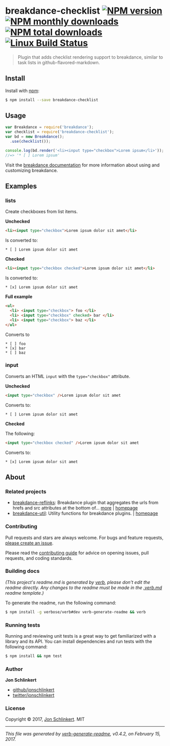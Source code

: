 # breakdance-checklist [![NPM version](https://img.shields.io/npm/v/breakdance-checklist.svg?style=flat)](https://www.npmjs.com/package/breakdance-checklist) [![NPM monthly downloads](https://img.shields.io/npm/dm/breakdance-checklist.svg?style=flat)](https://npmjs.org/package/breakdance-checklist)  [![NPM total downloads](https://img.shields.io/npm/dt/breakdance-checklist.svg?style=flat)](https://npmjs.org/package/breakdance-checklist) [![Linux Build Status](https://img.shields.io/travis/breakdance/breakdance-checklist.svg?style=flat&label=Travis)](https://travis-ci.org/breakdance/breakdance-checklist)

> Plugin that adds checklist rendering support to breakdance, similar to task lists in github-flavored-markdown.

## Install

Install with [npm](https://www.npmjs.com/):

```sh
$ npm install --save breakdance-checklist
```

## Usage

```js
var Breakdance = require('breakdance');
var checklist = require('breakdance-checklist');
var bd = new Breakdance();
  .use(checklist());

console.log(bd.render('<li><input type="checkbox">Lorem ipsum</li>'));
//=> '* [ ] Lorem ipsum'
```

Visit the [breakdance documentation](http://breakdance.io) for more information about using and customizing breakdance.

## Examples

### lists

Create checkboxes from list items.

**Unchecked**

```html
<li><input type="checkbox">Lorem ipsum dolor sit amet</li>
```

Is converted to:

```
* [ ] Lorem ipsum dolor sit amet
```

**Checked**

```html
<li><input type="checkbox checked">Lorem ipsum dolor sit amet</li>
```

Is converted to:

```
* [x] Lorem ipsum dolor sit amet
```

**Full example**

```html
<ul>
  <li> <input type="checkbox"> foo </li>
  <li> <input type="checkbox" checked> bar </li>
  <li> <input type="checkbox"> baz </li>
</ul>
```

Converts to

```
* [ ] foo
* [x] bar
* [ ] baz
```

### input

Converts an HTML `input` with the `type="checkbox"` attribute.

**Unchecked**

```html
<input type="checkbox" />Lorem ipsum dolor sit amet
```

Converts to:

```
* [ ] Lorem ipsum dolor sit amet
```

**Checked**

The following:

```html
<input type="checkbox checked" />Lorem ipsum dolor sit amet
```

Converts to:

```
* [x] Lorem ipsum dolor sit amet
```

## About

### Related projects

* [breakdance-reflinks](https://www.npmjs.com/package/breakdance-reflinks): Breakdance plugin that aggregates the urls from hrefs and src attributes at the bottom of… [more](https://github.com/breakdance/breakdance-reflinks) | [homepage](https://github.com/breakdance/breakdance-reflinks "Breakdance plugin that aggregates the urls from hrefs and src attributes at the bottom of the file as reference links.")
* [breakdance-util](https://www.npmjs.com/package/breakdance-util): Utility functions for breakdance plugins. | [homepage](https://github.com/breakdance/breakdance-util "Utility functions for breakdance plugins.")

### Contributing

Pull requests and stars are always welcome. For bugs and feature requests, [please create an issue](../../issues/new).

Please read the [contributing guide](.github/contributing.md) for advice on opening issues, pull requests, and coding standards.

### Building docs

_(This project's readme.md is generated by [verb](https://github.com/verbose/verb-generate-readme), please don't edit the readme directly. Any changes to the readme must be made in the [.verb.md](.verb.md) readme template.)_

To generate the readme, run the following command:

```sh
$ npm install -g verbose/verb#dev verb-generate-readme && verb
```

### Running tests

Running and reviewing unit tests is a great way to get familiarized with a library and its API. You can install dependencies and run tests with the following command:

```sh
$ npm install && npm test
```

### Author

**Jon Schlinkert**

* [github/jonschlinkert](https://github.com/jonschlinkert)
* [twitter/jonschlinkert](https://twitter.com/jonschlinkert)

### License

Copyright © 2017, [Jon Schlinkert](https://github.com/jonschlinkert).
MIT

***

_This file was generated by [verb-generate-readme](https://github.com/verbose/verb-generate-readme), v0.4.2, on February 15, 2017._
